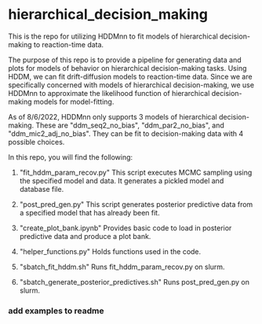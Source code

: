 # hierarchical_decision_making
This is the repo for utilizing HDDMnn to fit models of hierarchical decision-making to reaction-time data.

The purpose of this repo is to provide a pipeline for generating data and plots for models of behavior on hierarchical decision-making tasks. Using HDDM, we can fit drift-diffusion models to reaction-time data. Since we are specifically concerned with models of hierarchical decision-making, we use HDDMnn to approximate the likelihood function of hierarchical decision-making models for model-fitting.

As of 8/6/2022, HDDMnn only supports 3 models of hierarchical decision-making. These are "ddm_seq2_no_bias", "ddm_par2_no_bias", and "ddm_mic2_adj_no_bias". They can be fit to decision-making data with 4 possible choices.

In this repo, you will find the following:

1) "fit_hddm_param_recov.py" This script executes MCMC sampling using the specified model and data. It generates a pickled model and database file.

2) "post_pred_gen.py" This script generates posterior predictive data from a specified model that has already been fit.

3) "create_plot_bank.ipynb" Provides basic code to load in posterior predictive data and produce a plot bank.

4) "helper_functions.py" Holds functions used in the code.

5) "sbatch_fit_hddm.sh" Runs fit_hddm_param_recov.py on slurm.

6) "sbatch_generate_posterior_predictives.sh" Runs post_pred_gen.py on slurm.


### add examples to readme
